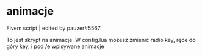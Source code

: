 # animacje
Fivem script | edited by pauzer#5567

To jest skrypt na animacje.
W config.lua możesz zmienić radio key, ręce do góry key, i pod /e wpisywane animacje
